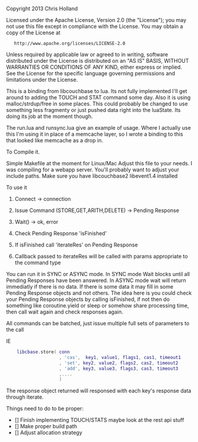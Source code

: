 Copyright 2013 Chris Holland

   Licensed under the Apache License, Version 2.0 (the "License");
   you may not use this file except in compliance with the License.
   You may obtain a copy of the License at

       http://www.apache.org/licenses/LICENSE-2.0

   Unless required by applicable law or agreed to in writing, software
   distributed under the License is distributed on an "AS IS" BASIS,
   WITHOUT WARRANTIES OR CONDITIONS OF ANY KIND, either express or implied.
   See the License for the specific language governing permissions and
   limitations under the License.

This is a binding from libcouchbase to lua. Its not fully implemented I'll get around to adding the TOUCH and STAT command some day. Also it is using malloc/strdup/free in some places. This could probably be changed to use something less fragmenty or just pushed data right into the luaState. Its doing its job at the moment though.

The run.lua and runsync.lua give an example of usage. Where I actually use this I'm using it in place of a memcache layer, so I wrote a binding to this that looked like memcache as a drop in.

To Compile it.

Simple Makefile at the moment for Linux/Mac
	Adjust this file to your needs. I was compiling for a webapp server. You'll probably want to adjust your include paths. Make sure you have libcouchbase2 libevent1.4 installed

To use it

1) Connect -> connection

2) Issue Command (STORE,GET,ARITH,DELETE) -> Pending Response

3) Wait() -> ok, error

4) Check Pending Response 'isFinished'

5) If isFinished call 'iterateRes' on Pending Response

6) Callback passed to iterateRes will be called with params appropriate to the command type


You can run it in SYNC or ASYNC mode. In SYNC mode Wait blocks until all Pending Responses have been answered. In ASYNC mode wait will return immediatly if there is no data. If there is some data it may fill in some Pending Response objects and not others. The idea here is you could check your Pending Response objects by calling isFinished, if not then do something like coroutine.yield or sleep or somehow share processing time, then call wait again and check responses again.

All commands can be batched, just issue multiple full sets of parameters to the call

IE
```lua
	libcbase.store( conn
					, 'cas',  key1, value1, flags1, cas1, timeout1
					, 'set', key2, value2, flags2, cas2, timeout2
					, 'add', key3, value3, flags3, cas3, timeout3
					,....
					)
```

The response object returned will responsed with each key's response data through iterate.

Things need to do to be proper:
 - []	Finish implementing TOUCH/STATS maybe look at the rest api stuff
 - []	Make proper build path
 - []	Adjust allocation strategy

